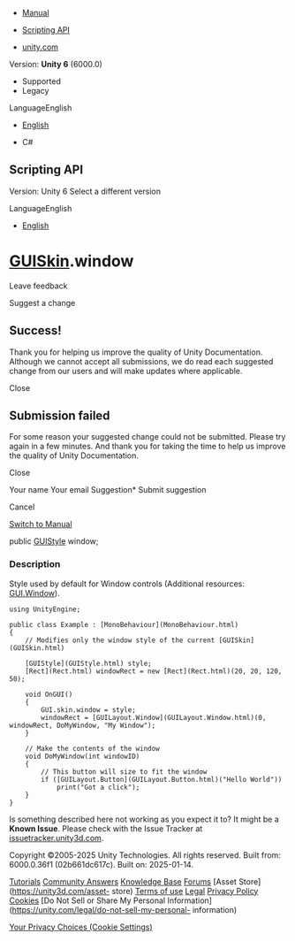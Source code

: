[ ]()

  * [Manual](../Manual/index.html)
  * [Scripting API](../ScriptReference/index.html)

  * [unity.com](https://unity.com/)

Version: **Unity 6** (6000.0)

  * Supported
  * Legacy

LanguageEnglish

  * [English]()

  * C#

[ ](https://docs.unity3d.com)

## Scripting API

Version: Unity 6 Select a different version

LanguageEnglish

  * [English]()

#  [GUISkin](GUISkin.html).window

Leave feedback

Suggest a change

## Success!

Thank you for helping us improve the quality of Unity Documentation. Although
we cannot accept all submissions, we do read each suggested change from our
users and will make updates where applicable.

Close

## Submission failed

For some reason your suggested change could not be submitted. Please <a>try
again</a> in a few minutes. And thank you for taking the time to help us
improve the quality of Unity Documentation.

Close

Your name Your email Suggestion* Submit suggestion

Cancel

[Switch to Manual](../Manual/class-GUISkin.html "Go to GUISkin Component in
the Manual")

public [GUIStyle](GUIStyle.html) window;

### Description

Style used by default for Window controls (Additional resources:
[GUI.Window](GUI.Window.html)).

    
    
    using UnityEngine;  
      
    public class Example : [MonoBehaviour](MonoBehaviour.html)
    {
        // Modifies only the window style of the current [GUISkin](GUISkin.html)  
      
        [GUIStyle](GUIStyle.html) style;
        [Rect](Rect.html) windowRect = new [Rect](Rect.html)(20, 20, 120, 50);  
      
        void OnGUI()
        {
            GUI.skin.window = style;
            windowRect = [GUILayout.Window](GUILayout.Window.html)(0, windowRect, DoMyWindow, "My Window");
        }  
      
        // Make the contents of the window
        void DoMyWindow(int windowID)
        {
            // This button will size to fit the window
            if ([GUILayout.Button](GUILayout.Button.html)("Hello World"))
                print("Got a click");
        }
    }
    

Is something described here not working as you expect it to? It might be a
**Known Issue**. Please check with the Issue Tracker at
[issuetracker.unity3d.com](https://issuetracker.unity3d.com).

Copyright ©2005-2025 Unity Technologies. All rights reserved. Built from:
6000.0.36f1 (02b661dc617c). Built on: 2025-01-14.

[Tutorials](https://unity3d.com/learn) [Community
Answers](https://answers.unity3d.com) [Knowledge
Base](https://support.unity3d.com/hc/en-us)
[Forums](https://forum.unity3d.com) [Asset Store](https://unity3d.com/asset-
store) [Terms of use](https://docs.unity3d.com/Manual/TermsOfUse.html)
[Legal](https://unity.com/legal) [Privacy
Policy](https://unity.com/legal/privacy-policy)
[Cookies](https://unity.com/legal/cookie-policy) [Do Not Sell or Share My
Personal Information](https://unity.com/legal/do-not-sell-my-personal-
information)

[Your Privacy Choices (Cookie Settings)](javascript:void\(0\);)


